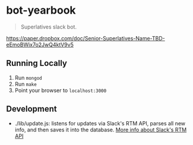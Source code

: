 
# bot-yearbook

> Superlatives slack bot.

https://paper.dropbox.com/doc/Senior-Superlatives-Name-TBD-eEmoBWix7o2JwQ4ktV9v5

## Running Locally

1. Run `mongod`
2. Run `make`
3. Point your browser to `localhost:3000`

## Development

- ./lib/update.js: listens for updates via Slack's RTM API, parses all new info, and then saves it into the database. [More info about Slack's RTM API](https://api.slack.com/events)

